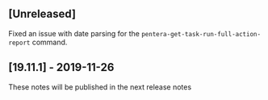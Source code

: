 ## [Unreleased]
Fixed an issue with date parsing for the 
`pentera-get-task-run-full-action-report` command.

## [19.11.1] - 2019-11-26
These notes will be published in the next release notes

